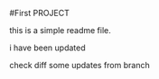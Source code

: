 #First PROJECT

this is a simple readme file.

i have been updated

check diff some updates from branch